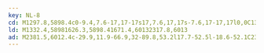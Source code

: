 ```yaml
---
key: NL-8
cd: M1297.8,5898.4c0-9.4,7.6-17,17-17s17,7.6,17,17s-7.6,17-17,17l0,0C1305.4,5915.4,1297.8,5907.8,1297.8,5898.4z
ld: M1332.4,58981626.3,5898.41671.4,60132317.8,6013
ad: M2381.5,6012.4c-29.9,11.9-66.9,32-89.8,53.2l17.7-52.5l-18.6-52.1C2314.1,5981.7,2351.4,6001.1,2381.5,6012.4z
---
```


